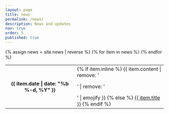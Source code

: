 ```yaml
---
layout: page
title: news
permalink: /news/
description: News and updates
nav: true
order: 5
published: true
---
```

<script>

 $('.image-link').magnificPopup({
                  type: 'image',
                  gallery: {
                     enabled: true
                  }
       }); 
	
</script>
<div>
    <table>
    {% assign news = site.news | reverse %}
    {% for item in news %}
      <tr>
        <th valign="left top" class="date">{{ item.date | date: "%b %-d, %Y" }}</th>
        <td class="announcement">
          {% if item.inline %}
            {{ item.content | remove: '<p>' | remove: '</p>' | emojify }}
          {% else %}
            <a class="news-title" href="{{ item.url | prepend: site.baseurl }}">{{ item.title }}</a>
          {% endif %}
        </td>
      </tr>
    {% endfor %}
    </table>
</div>
